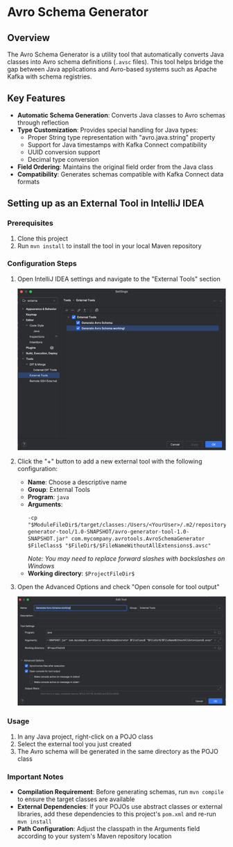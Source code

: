 # Avro Schema Generator

## Overview

The Avro Schema Generator is a utility tool that automatically converts Java classes into Avro schema definitions (`.avsc` files). This tool helps bridge the gap between Java applications and Avro-based systems such as Apache Kafka with schema registries.

## Key Features

- **Automatic Schema Generation**: Converts Java classes to Avro schemas through reflection
- **Type Customization**: Provides special handling for Java types:
  - Proper String type representation with "avro.java.string" property
  - Support for Java timestamps with Kafka Connect compatibility
  - UUID conversion support
  - Decimal type conversion
- **Field Ordering**: Maintains the original field order from the Java class
- **Compatibility**: Generates schemas compatible with Kafka Connect data formats

## Setting up as an External Tool in IntelliJ IDEA

### Prerequisites
1. Clone this project
2. Run `mvn install` to install the tool in your local Maven repository

### Configuration Steps

1. Open IntelliJ IDEA settings and navigate to the "External Tools" section

   ![External Tools Settings](img.png)

2. Click the "+" button to add a new external tool with the following configuration:
   - **Name**: Choose a descriptive name
   - **Group**: External Tools
   - **Program**: `java`
   - **Arguments**:
     ```
     -cp "$ModuleFileDir$/target/classes:/Users/<YourUser>/.m2/repository/com/mycompany/avrotools/avro-generator-tool/1.0-SNAPSHOT/avro-generator-tool-1.0-SNAPSHOT.jar" com.mycompany.avrotools.AvroSchemaGenerator $FileClass$ "$FileDir$/$FileNameWithoutAllExtensions$.avsc"
     ```
     *Note: You may need to replace forward slashes with backslashes on Windows*
   - **Working directory**: `$ProjectFileDir$`

3. Open the Advanced Options and check "Open console for tool output"

   ![Tool Configuration](img_1.png)

### Usage

1. In any Java project, right-click on a POJO class
2. Select the external tool you just created
3. The Avro schema will be generated in the same directory as the POJO class

### Important Notes

- **Compilation Requirement**: Before generating schemas, run `mvn compile` to ensure the target classes are available
- **External Dependencies**: If your POJOs use abstract classes or external libraries, add these dependencies to this project's `pom.xml` and re-run `mvn install`
- **Path Configuration**: Adjust the classpath in the Arguments field according to your system's Maven repository location